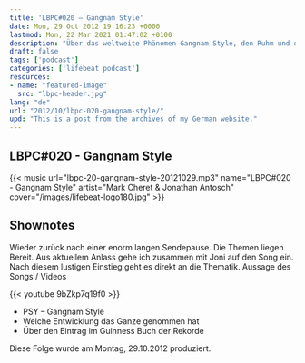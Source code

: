 ```yaml
---
title: 'LBPC#020 – Gangnam Style'
date: Mon, 29 Oct 2012 19:16:23 +0000
lastmod: Mon, 22 Mar 2021 01:47:02 +0100
description: "Über das weltweite Phänomen Gangnam Style, den Ruhm und den damit verbunden Chancen."
draft: false
tags: ['podcast']
categories: ['lifebeat podcast']
resources:
- name: "featured-image"
  src: "lbpc-header.jpg"
lang: "de"
url: "2012/10/lbpc-020-gangnam-style/"
upd: "This is a post from the archives of my German website."
---
```


## LBPC#020 - Gangnam Style

{{< music url="lbpc-20-gangnam-style-20121029.mp3" name="LBPC#020 - Gangnam Style" artist="Mark Cheret & Jonathan Antosch" cover="/images/lifebeat-logo180.jpg" >}}

## Shownotes

Wieder zurück nach einer enorm langen Sendepause. Die Themen liegen Bereit. Aus aktuellem Anlass gehe ich zusammen mit Joni auf den Song ein. Nach diesem lustigen Einstieg geht es direkt an die Thematik.
Aussage des Songs / Videos

{{< youtube 9bZkp7q19f0 >}}

- PSY – Gangnam Style
- Welche Entwicklung das Ganze genommen hat
- Über den Eintrag im Guinness Buch der Rekorde

Diese Folge wurde am Montag, 29.10.2012 produziert.
